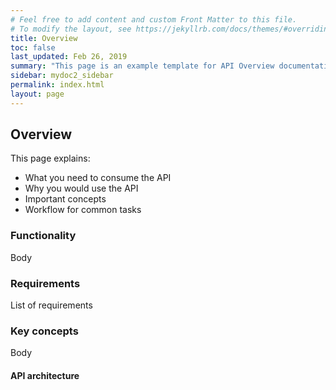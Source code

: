 ```yaml
---
# Feel free to add content and custom Front Matter to this file.
# To modify the layout, see https://jekyllrb.com/docs/themes/#overriding-theme-defaults
title: Overview
toc: false
last_updated: Feb 26, 2019
summary: "This page is an example template for API Overview documentation."
sidebar: mydoc2_sidebar
permalink: index.html
layout: page
---
```


## Overview 

This page explains:

*  What you need to consume the API
*  Why you would use the API
*  Important concepts
*  Workflow for common tasks

### Functionality

Body

### Requirements

List of requirements

### Key concepts

Body

#### API architecture